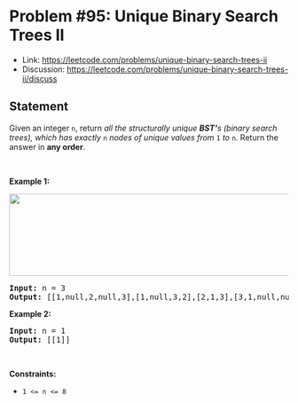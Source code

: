 # Problem \#95: Unique Binary Search Trees II

* Link: https://leetcode.com/problems/unique-binary-search-trees-ii
* Discussion: https://leetcode.com/problems/unique-binary-search-trees-ii/discuss

## Statement

<p>Given an integer <code>n</code>, return <em>all the structurally unique <strong>BST&#39;</strong>s (binary search trees), which has exactly </em><code>n</code><em> nodes of unique values from</em> <code>1</code> <em>to</em> <code>n</code>. Return the answer in <strong>any order</strong>.</p>

<p>&nbsp;</p>
<p><strong>Example 1:</strong></p>
<img alt="" src="https://assets.leetcode.com/uploads/2021/01/18/uniquebstn3.jpg" style="width: 600px; height: 148px;" />
<pre>
<strong>Input:</strong> n = 3
<strong>Output:</strong> [[1,null,2,null,3],[1,null,3,2],[2,1,3],[3,1,null,null,2],[3,2,null,1]]
</pre>

<p><strong>Example 2:</strong></p>

<pre>
<strong>Input:</strong> n = 1
<strong>Output:</strong> [[1]]
</pre>

<p>&nbsp;</p>
<p><strong>Constraints:</strong></p>

<ul>
	<li><code>1 &lt;= n &lt;= 8</code></li>
</ul>

